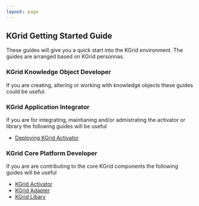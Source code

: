 ```yaml
---
layout: page
---
```

## KGrid Getting Started Guide

These guides will give you a quick start into the KGrid environment.  The guides are arranged based on KGrid personnas.

### KGrid Knowledge Object Developer
If you are creating, altering or working with knowledge objects these guides could be useful.

### KGrid Application Integrator
If you are for integrating, maintianing and/or admistrating the activator or library the following guides will be useful
*  [Deploying KGrid Activator](http://kgrid.org/kgrid-activator/02-deploy.html)

### KGrid Core Platform Developer
If you are are contributing to the core KGrid components the following guides will be useful
* [KGrid Activator](http://kgrid.org/kgrid-activator/)
* [KGrid Adapter](http://kgrid.org/kgrid-adapter/)
* [KGrid Libary](http://kgrid.org/kgrid-library/)
